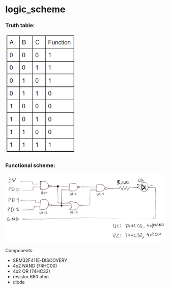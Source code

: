 # logic_scheme

### Truth table:
![Truth table](img/truth_table.png)

### Functional scheme:
![Functional scheme](img/scheme.png)

Components:
- SRM32F411E-DISCOVERY
- 4x2 NAND (74HC00)
- 4x2 OR   (74HC32)
- resistor 680 ohm
- diode
